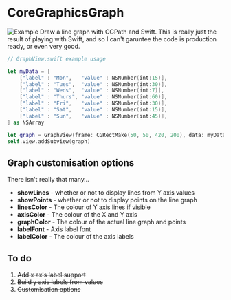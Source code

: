 CoreGraphicsGraph
=================
![Example](http://up.tmdvs.me/image/3M3y0A3w2C1F/d)
Draw a line graph with CGPath and Swift. This is really just the result of playing with Swift, and so I can't garuntee the code is production ready, or even very good.

```swift
// GraphView.swift example usage

let myData = [
    ["label" : "Mon",   "value" : NSNumber(int:15)],
    ["label" : "Tues",  "value" : NSNumber(int:30)],
    ["label" : "Weds",  "value" : NSNumber(int:7)],
    ["label" : "Thurs", "value" : NSNumber(int:60)],
    ["label" : "Fri",   "value" : NSNumber(int:30)],
    ["label" : "Sat",   "value" : NSNumber(int:15)],
    ["label" : "Sun",   "value" : NSNumber(int:45)],
] as NSArray

let graph = GraphView(frame: CGRectMake(50, 50, 420, 200), data: myData)
self.view.addSubview(graph)
```

## Graph customisation options
There isn't really that many…

  - **showLines**   - whether or not to display lines from Y axis values
  - **showPoints**  - whether or not to display points on the line graph
  - **linesColor**  - The colour of Y axis lines if visible
  - **axisColor**   - The colour of the X and Y axis
  - **graphColor**  - The colour of the actual line graph and points
  - **labelFont**   - Axis label font
  - **labelColor**  - The colour of the axis labels


## To do
  1. ~~Add x axis label support~~
  2. ~~Build y axis labels from values~~
  3. ~~Customisation options~~
